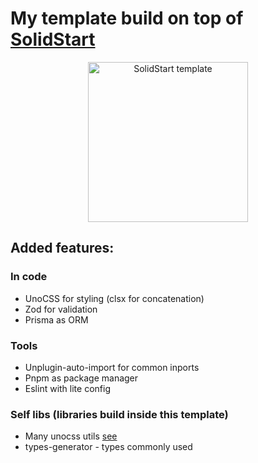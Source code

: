 # My template build on top of [SolidStart](https://github.com/solidjs/solid-start)
<p align="center">
  <img style="height: 16rem" src="./public/favicon.svg" alt="SolidStart template">
</p> 

## Added features:
### In code
- UnoCSS for styling (clsx for concatenation)
- Zod for validation
- Prisma as ORM
### Tools
- Unplugin-auto-import for common inports
- Pnpm as package manager
- Eslint with lite config
### Self libs (libraries build inside this template)
- Many unocss utils [see](./unocss.config.ts)
- types-generator - types commonly used
